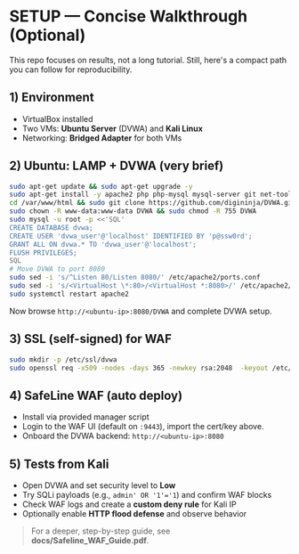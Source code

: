 # SETUP — Concise Walkthrough (Optional)

This repo focuses on results, not a long tutorial. Still, here's a compact path you can follow for reproducibility.

## 1) Environment
- VirtualBox installed
- Two VMs: **Ubuntu Server** (DVWA) and **Kali Linux**
- Networking: **Bridged Adapter** for both VMs

## 2) Ubuntu: LAMP + DVWA (very brief)
```bash
sudo apt-get update && sudo apt-get upgrade -y
sudo apt-get install -y apache2 php php-mysql mysql-server git net-tools openssl
cd /var/www/html && sudo git clone https://github.com/digininja/DVWA.git
sudo chown -R www-data:www-data DVWA && sudo chmod -R 755 DVWA
sudo mysql -u root -p <<'SQL'
CREATE DATABASE dvwa;
CREATE USER 'dvwa_user'@'localhost' IDENTIFIED BY 'p@ssw0rd';
GRANT ALL ON dvwa.* TO 'dvwa_user'@'localhost';
FLUSH PRIVILEGES;
SQL
# Move DVWA to port 8080
sudo sed -i 's/^Listen 80/Listen 8080/' /etc/apache2/ports.conf
sudo sed -i 's/<VirtualHost \*:80>/<VirtualHost *:8080>/' /etc/apache2/sites-available/000-default.conf
sudo systemctl restart apache2
```
Now browse `http://<ubuntu-ip>:8080/DVWA` and complete DVWA setup.

## 3) SSL (self-signed) for WAF
```bash
sudo mkdir -p /etc/ssl/dvwa
sudo openssl req -x509 -nodes -days 365 -newkey rsa:2048  -keyout /etc/ssl/dvwa/dvwa.key  -out /etc/ssl/dvwa/dvwa.crt
```

## 4) SafeLine WAF (auto deploy)
- Install via provided manager script
- Login to the WAF UI (default on `:9443`), import the cert/key above.
- Onboard the DVWA backend: `http://<ubuntu-ip>:8080`

## 5) Tests from Kali
- Open DVWA and set security level to **Low**
- Try SQLi payloads (e.g., `admin' OR '1'='1`) and confirm WAF blocks
- Check WAF logs and create a **custom deny rule** for Kali IP
- Optionally enable **HTTP flood defense** and observe behavior

> For a deeper, step-by-step guide, see **docs/Safeline_WAF_Guide.pdf**.

